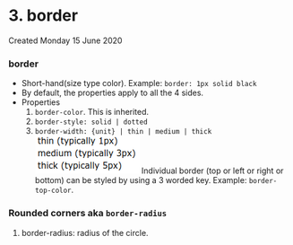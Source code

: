 # 3. border
Created Monday 15 June 2020

### border
- Short-hand(size type color). Example: `border: 1px solid black`
- By default, the properties apply to all the 4 sides.
- Properties
	1. `border-color`. This is inherited.
	2. `border-style: solid | dotted `
	3. `border-width: {unit} | thin | medium | thick`
		![](../../../assets/3_border-image-1-b158a57d.png)
Individual border (top or left or right or bottom) can be styled by using a 3 worded key. Example: `border-top-color`.

### Rounded corners aka `border-radius`
1. border-radius: radius of the circle.